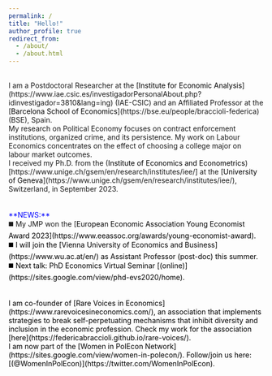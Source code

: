 ```yaml
---
permalink: /
title: "Hello!"
author_profile: true
redirect_from: 
  - /about/
  - /about.html
---
```

<br />
I am a Postdoctoral Researcher at the [<span style="color:black">Institute for Economic Analysis</span>](https://www.iae.csic.es/investigadorPersonalAbout.php?idinvestigador=3810&lang=ing) (IAE-CSIC) and an Affiliated Professor at the [<span style="color:black">Barcelona School of Economics</span>](https://bse.eu/people/braccioli-federica) (BSE), Spain. <br />
My research on Political Economy focuses on contract enforcement institutions, organized crime, and its persistence. My work on Labour Economics concentrates on the effect of choosing a college major on labour market outcomes. <br />
I received my Ph.D. from the (<span style="color:black">Institute of Economics and Econometrics</span>)[https://www.unige.ch/gsem/en/research/institutes/iee/] at the [<span style="color:black">University of Geneva</span>](https://www.unige.ch/gsem/en/research/institutes/iee/), Switzerland, in September 2023. <br />
<br />
<br />
<span style="color:blue">**NEWS:**</span> <br />
◼️ My JMP won the [<span style="color:black">European Economic Association Young Economist Award 2023<span style="color:black">](https://www.eeassoc.org/awards/young-economist-award).  <br />
◼️ I will join the [<span style="color:black">Vienna University of Economics and Business</span>](https://www.wu.ac.at/en/) as Assistant Professor (post-doc) this summer. <br />
◼️ Next talk: PhD Economics Virtual Seminar [<span style="color:black">(online)</span>](https://sites.google.com/view/phd-evs2020/home). <br />
<br />
<br />
I am co-founder of [<span style="color:black">Rare Voices in Economics</span>](https://www.rarevoicesineconomics.com/), an association that implements strategies to break self-perpetuating mechanisms that inhibit diversity and inclusion in the economic profession. Check my work for the association [<span style="color:black">here</span>](https://federicabraccioli.github.io/rare-voices/). <br />
I am now part of the [<span style="color:black">Women in PolEcon Network</span>](https://sites.google.com/view/women-in-polecon/). Follow/join us here: [<span style="color:black">(@WomenInPolEcon)</span>](https://twitter.com/WomenInPolEcon).
<!-- ![Alt Text](/images/IAE_logo.jpg){: width="25%" style="float: right;" } ![Alt Text](/images/bse_logo_large.png){: width="30%" style="float: right;" } -->

